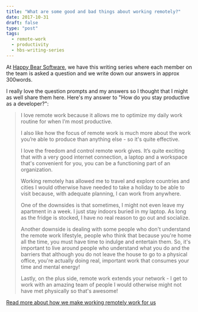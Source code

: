 ```yaml
---
title: "What are some good and bad things about working remotely?"
date: 2017-10-31
draft: false
type: "post"
tags:
  - remote-work
  - productivity
  - hbs-writing-series
---
```


At [Happy Bear Software](https://www.happybearsoftware.com/), we have this writing series where each member on the team is asked a question and we write down our answers in approx 300words.

I really love the question prompts and my answers so I thought that I might as well share them here. Here's my answer to "How do you stay productive as a developer?":


> I love remote work because it allows me to optimize my daily work routine for when I’m most productive.
>
> I also like how the focus of remote work is much more about the work you’re able to produce than anything else - so it's quite effective.
>
> I love the freedom and control remote work gives. It’s quite exciting that with a very good internet connection, a laptop and a workspace that's convenient for you, you can be a functioning part of an organization.
>
> Working remotely has allowed me to travel and explore countries and cities I would otherwise have needed to take a holiday to be able to visit because, with adequate planning, I can work from anywhere.
>
> One of the downsides is that sometimes, I might not even leave my apartment in a week. I just stay indoors buried in my laptop. As long as the fridge is stocked,  I have no real reason to go out and socialize.
>
> Another downside is dealing with some people who don't understand the remote work lifestyle, people who think that because you're home all the time, you must have time to indulge and entertain them. So, it's important to live around people who understand what you do and the barriers that although you do not leave the house to go to a physical office, you're actually doing real, important work that consumes your time and mental energy!
>
> Lastly, on the plus side, remote work extends your network - I get to work with an amazing team of people I would otherwise might not have met physically so that's awesome!

[Read more about how we make working remotely work for us](https://www.happybearsoftware.com/thoughts-on-remote-working)